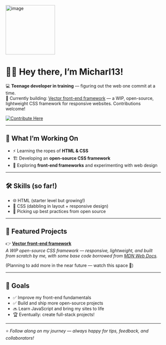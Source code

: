 <img width="160" height="160" alt="image" src="https://github.com/user-attachments/assets/eb150c32-8deb-4093-a931-c0b36a47e367" />

# 👋🏻 Hey there, I’m Micharl13!

💻 **Teenage developer in training** — figuring out the web one commit at a time.  
🚀 Currently building: [Vector front-end framework](https://github.com/Micharl13/Vector-front-end-framework/blob/vDev) — a WIP, open-source, lightweight CSS framework for responsive websites. Contributions welcome!  

[![Contribute Here](https://img.shields.io/badge/Contribute-Here-brightgreen?style=for-the-badge&logo=github&logoColor=white)](https://github.com/Micharl13/Vector-front-end-framework/blob/vDev/CONTRIBUTING.md)

---

## 🔨 What I’m Working On
- ⚡ Learning the ropes of **HTML & CSS**
- 🏗️ Developing an **open-source CSS framework**
- 🌱 Exploring **front-end frameworks** and experimenting with web design  

---

## 🛠️ Skills (so far!)
- 🌐 HTML (starter level but growing!)
- 🎨 CSS (dabbling in layout + responsive design)
- 🧩 Picking up best practices from open source  

---

## 📌 Featured Projects
👉 [**Vector front-end framework**](https://github.com/Micharl13/Vector-front-end-framework/blob/vDev)  
*A WIP open-source CSS framework — responsive, lightweight, and built from scratch by me, with some base code borrowed from [MDN Web Docs](https://developer.mozilla.org).*  

(Planning to add more in the near future — watch this space 👀)

---

## 🎯 Goals
- ✅ Improve my front-end fundamentals  
- ✅ Build and ship more open-source projects  
- 🔜 Learn JavaScript and bring my sites to life  
- 🏆 Eventually: create full-stack projects!  

---

⭐️ *Follow along on my journey — always happy for tips, feedback, and collaborators!*  

